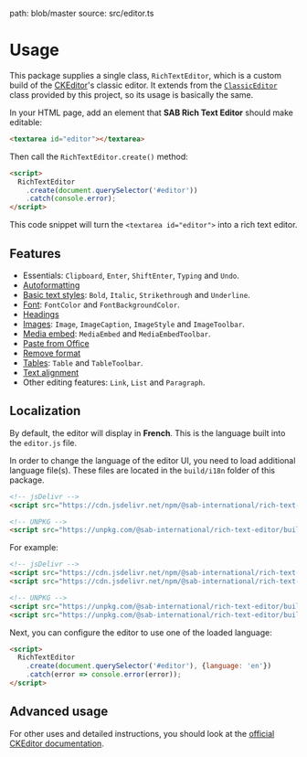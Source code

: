 path: blob/master
source: src/editor.ts

# Usage
This package supplies a single class, `RichTextEditor`, which is a custom build of the [CKEditor](https://ckeditor.com/ckeditor-5)'s classic editor. It extends from the [`ClassicEditor`](https://ckeditor.com/docs/ckeditor5/latest/api/module_editor-classic_classiceditor-ClassicEditor.html) class provided by this project, so its usage is basically the same.

In your HTML page, add an element that **SAB Rich Text Editor** should make editable:

```html
<textarea id="editor"></textarea>
```

Then call the `RichTextEditor.create()` method:

```html
<script>
  RichTextEditor
    .create(document.querySelector('#editor'))
    .catch(console.error);
</script>
```

This code snippet will turn the `<textarea id="editor">` into a rich text editor.

## Features
- Essentials: `Clipboard`, `Enter`, `ShiftEnter`, `Typing` and `Undo`.
- [Autoformatting](https://ckeditor.com/docs/ckeditor5/latest/features/autoformat.html)
- [Basic text styles](https://ckeditor.com/docs/ckeditor5/latest/features/basic-styles.html): `Bold`, `Italic`, `Strikethrough` and `Underline`.
- [Font](https://ckeditor.com/docs/ckeditor5/latest/features/font.html): `FontColor` and `FontBackgroundColor`.
- [Headings](https://ckeditor.com/docs/ckeditor5/latest/features/headings.html)
- [Images](https://ckeditor.com/docs/ckeditor5/latest/features/image.html): `Image`, `ImageCaption`, `ImageStyle` and `ImageToolbar`.
- [Media embed](https://ckeditor.com/docs/ckeditor5/latest/features/media-embed.html): `MediaEmbed` and `MediaEmbedToolbar`.
- [Paste from Office](https://ckeditor.com/docs/ckeditor5/latest/features/paste-from-word.html)
- [Remove format](https://ckeditor.com/docs/ckeditor5/latest/features/remove-format.html)
- [Tables](https://ckeditor.com/docs/ckeditor5/latest/features/table.html): `Table` and `TableToolbar`.
- [Text alignment](https://ckeditor.com/docs/ckeditor5/latest/features/text-alignment.html)
- Other editing features: `Link`, `List` and `Paragraph`.

## Localization
By default, the editor will display in **French**. This is the language built into the `editor.js` file.

In order to change the language of the editor UI, you need to load additional language file(s).
These files are located in the `build/i18n` folder of this package.

```html
<!-- jsDelivr -->
<script src="https://cdn.jsdelivr.net/npm/@sab-international/rich-text-editor/build/i18n/[lang].js"></script>

<!-- UNPKG -->
<script src="https://unpkg.com/@sab-international/rich-text-editor/build/i18n/[lang].js"></script>
```

For example:

```html
<!-- jsDelivr -->
<script src="https://cdn.jsdelivr.net/npm/@sab-international/rich-text-editor/build/editor.js"></script>
<script src="https://cdn.jsdelivr.net/npm/@sab-international/rich-text-editor/build/i18n/en.js"></script>

<!-- UNPKG -->
<script src="https://unpkg.com/@sab-international/rich-text-editor/build/editor.js"></script>
<script src="https://unpkg.com/@sab-international/rich-text-editor/build/i18n/en.js"></script>
```

Next, you can configure the editor to use one of the loaded language:

```html
<script>
  RichTextEditor
    .create(document.querySelector('#editor'), {language: 'en'})
    .catch(error => console.error(error));
</script>
```

## Advanced usage
For other uses and detailed instructions, you should look at the [official CKEditor documentation](https://ckeditor.com/docs/ckeditor5/latest).
